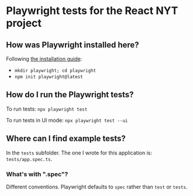 # Playwright tests for the React NYT project

## How was Playwright installed here?

Following [the installation guide](https://playwright.dev/docs/intro):
* `mkdir playwright; cd playwright`
* `npm init playwright@latest`

## How do I run the Playwright tests?

To run tests: `npx playwright test`

To run tests in UI mode: `npx playwright test --ui`

## Where can I find example tests? 

In the `tests` subfolder. The one I wrote for this application is: `tests/app.spec.ts`.

### What's with ".spec"?

Different conventions. Playwright defaults to `spec` rather than `test` or `tests`.




  
